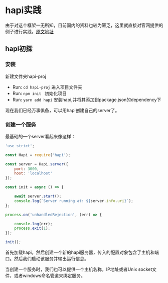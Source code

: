 # hapi实践
由于对这个框架一无所知，目前国内的资料也较为匮乏，这里就直接对官网提供的例子进行实践。[原文地址](https://hapijs.com/tutorials)

## hapi初探

### 安装

新建文件夹hapi-proj

- Run: ```cd hapi-proj``` 进入项目文件夹
- Run: ```npm init ``` 初始化项目
- Run: ```yarn add hapi``` 安装hapi,并将其添加到package.json的dependency下

现在我们已经万事俱备，可以用hapi创建自己的server了。

### 创建一个服务

最基础的一个server看起来像这样：
```js
'use strict';

const Hapi = require('hapi');

const server = Hapi.server({
    port: 3000,
    host: 'localhost'
});

const init = async () => {

    await server.start();
    console.log(`Server running at: ${server.info.uri}`);
};

process.on('unhandledRejection', (err) => {

    console.log(err);
    process.exit(1);
});

init();
```

首先加载hapi。然后创建一个新的hapi服务器，传入的配置对象包含了主机和端口。然后我们启动该服务并输出运行信息。

当创建一个服务时，我们也可以提供一个主机名称，IP地址或者Unix socket文件，或者windows命名管道来绑定服务。